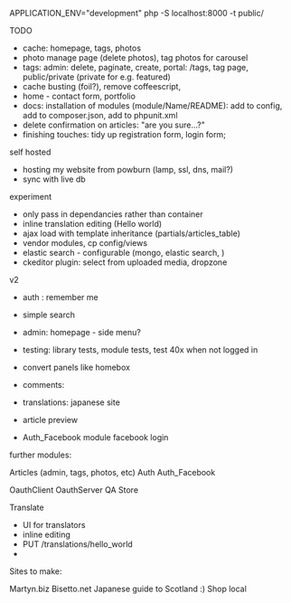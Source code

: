 APPLICATION_ENV="development" php -S localhost:8000 -t public/

TODO
* cache: homepage, tags, photos
* photo manage page (delete photos), tag photos for carousel
* tags: admin: delete, paginate, create, portal: /tags, tag page, public/private (private for e.g. featured)
* cache busting (foil?), remove coffeescript,
* home - contact form, portfolio
* docs: installation of modules (module/Name/README): add to config, add to composer.json, add to phpunit.xml
* delete confirmation on articles: "are you sure...?"
* finishing touches: tidy up registration form, login form;

self hosted
* hosting my website from powburn (lamp, ssl, dns, mail?)
* sync with live db

experiment
* only pass in dependancies rather than container
* inline translation editing (<span data-translation="hello_world">Hello world</span>)
* ajax load with template inheritance (partials/articles_table)
* vendor modules, cp config/views
* elastic search - configurable (mongo, elastic search, )
* ckeditor plugin: select from uploaded media, dropzone

v2
* auth : remember me
* simple search
* admin: homepage - side menu?
* testing: library tests, module tests, test 40x when not logged in

* convert panels like homebox
* comments:
* translations: japanese site
* article preview
* Auth_Facebook module facebook login



further modules:

Articles (admin, tags, photos, etc)
Auth
Auth_Facebook

OauthClient
OauthServer
QA
Store

Translate
- UI for translators
- inline editing
- PUT /translations/hello_world
-




Sites to make:

Martyn.biz
Bisetto.net
Japanese guide to Scotland :)
Shop local
